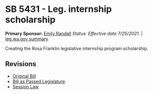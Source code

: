 # SB 5431 - Leg. internship scholarship
**Primary Sponsor:** [Emily Randall](/person/leg/randall_em.md)
*Status: Effective date 7/25/2021.* | [leg.wa.gov summary](https://app.leg.wa.gov/billsummary?BillNumber=5431&Year=2021)

Creating the Rosa Franklin legislative internship program scholarship.

## Revisions
* [Original Bill](1/)
* [Bill as Passed Legislature](1/)
* [Session Law](1/)